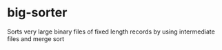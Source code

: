 # big-sorter
Sorts very large binary files of fixed length records by using intermediate files and merge sort
